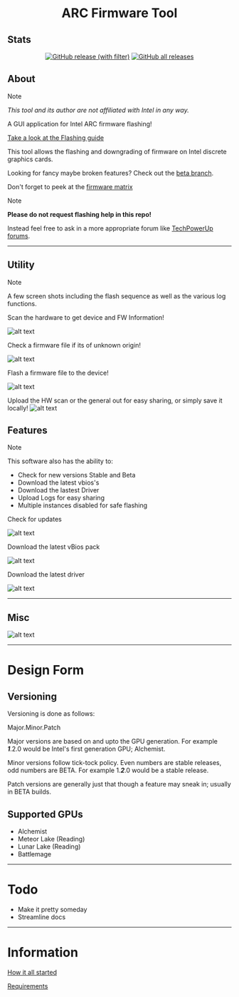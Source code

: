<h1 align="center">ARC Firmware Tool</h1>

## Stats

<p align="center">
<a href="https://github.com/Solaris17/ARC-Firmware-Tool/releases"><img alt="GitHub release (with filter)" src="https://img.shields.io/github/v/release/Solaris17/ARC-Firmware-Tool"></a>
<a href="https://github.com/Solaris17/ARC-Firmware-Tool/releases"><img alt="GitHub all releases" src="https://img.shields.io/github/downloads/Solaris17/ARC-Firmware-Tool/total?label=Downloads"></a>
</p>

## About

> [!NOTE]
> *This tool and its author are not affiliated with Intel in any way.*

A GUI application for Intel ARC firmware flashing!

[Take a look at the Flashing guide](docs/guide.md)

This tool allows the flashing and downgrading of firmware on Intel discrete graphics cards.

Looking for fancy maybe broken features? Check out the [beta branch](https://github.com/Solaris17/ARC-Firmware-Tool/tree/beta).

Don't forget to peek at the [firmware matrix](https://github.com/Solaris17/Arc-Firmware)

> [!NOTE]
> **Please do not request flashing help in this repo!**

Instead feel free to ask in a more appropriate forum like [TechPowerUp forums](https://www.techpowerup.com/forums/forums/intel-arc-gpus.94/).

-----

## Utility

> [!NOTE]
> A few screen shots including the flash sequence as well as the various log functions.

Scan the hardware to get device and FW Information!

![alt text](https://github.com/Solaris17/ARC-Firmware-Tool/blob/master/pictures/Scanning.gif?raw=true)

Check a firmware file if its of unknown origin!

![alt text](https://github.com/Solaris17/ARC-Firmware-Tool/blob/master/pictures/Checking.gif?raw=true)

Flash a firmware file to the device!

![alt text](https://github.com/Solaris17/ARC-Firmware-Tool/blob/master/pictures/Flashing.gif?raw=true)

Upload the HW scan or the general out for easy sharing, or simply save it locally!
![alt text](https://github.com/Solaris17/ARC-Firmware-Tool/blob/master/pictures/Log-save.gif?raw=true)

## Features

> [!NOTE]
> This software also has the ability to:

- Check for new versions Stable and Beta
- Download the latest vbios's
- Download the lastest Driver
- Upload Logs for easy sharing
- Multiple instances disabled for safe flashing

Check for updates

![alt text](https://github.com/Solaris17/ARC-Firmware-Tool/blob/master/pictures/Update.gif?raw=true)

Download the latest vBios pack

![alt text](https://github.com/Solaris17/ARC-Firmware-Tool/blob/master/pictures/Bios-Download.gif?raw=true)

Download the latest driver

![alt text](https://github.com/Solaris17/ARC-Firmware-Tool/blob/master/pictures/Driver-Download.gif?raw=true)

-----

## Misc

![alt text](https://github.com/Solaris17/ARC-Firmware-Tool/blob/master/pictures/About.gif?raw=true)

-----

# Design Form

## Versioning

Versioning is done as follows:

Major.Minor.Patch

Major versions are based on and upto the GPU generation. For example **_1_**.2.0 would be Intel's first generation GPU; Alchemist.

Minor versions follow tick-tock policy. Even numbers are stable releases, odd numbers are BETA. For example 1.**_2_**.0 would be a stable release.

Patch versions are generally just that though a feature may sneak in; usually in BETA builds.

## Supported GPUs

- Alchemist
- Meteor Lake (Reading)
- Lunar Lake (Reading)
- Battlemage

-----

# Todo
- Make it pretty someday
- Streamline docs

-----

# Information

[How it all started](docs/history.md)

[Requirements](docs/requirements.md)
